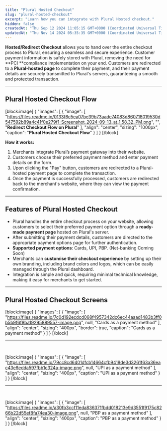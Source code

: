 ```yaml
---
title: "Plural Hosted Checkout"
slug: "plural-hosted-checkout"
excerpt: "Learn how you can integrate with Plural Hosted checkout."
hidden: false
createdAt: "Thu Sep 12 2024 11:05:15 GMT+0000 (Coordinated Universal Time)"
updatedAt: "Thu Nov 14 2024 05:35:35 GMT+0000 (Coordinated Universal Time)"
---
```

**Hosted/Redirect Checkout** allows you to hand over the entire checkout process to Plural, ensuring a seamless and secure experience. Customer payment information is safely stored with Plural, removing the need for **PCI **compliance implementation on your end. Customers are redirected to a **Plural-hosted page** to complete their payment, and their payment details are securely transmitted to Plural's servers, guaranteeing a smooth and protected transaction.

***

## Plural Hosted Checkout Flow

[block:image]
{
  "images": [
    {
      "image": [
        "https://files.readme.io/0133f6c5ea07be39b73aade74083d860718019530d547592b89a4c41f0e279f1-Screenshot_2024-09-13_at_1.58.32_PM.png",
        "",
        "**Redirect Checkout Flow on Plural**"
      ],
      "align": "center",
      "sizing": "1000px",
      "caption": "**Plural Hosted Checkout Flow**"
    }
  ]
}
[/block]


**How it works:**

1. Merchants integrate Plural’s payment gateway into their website.
2. Customers choose their preferred payment method and enter payment details on the form.
3. Upon clicking the "Pay" button, customers are redirected to a Plural-hosted payment page to complete the transaction.
4. Once the payment is successfully processed, customers are redirected back to the merchant's website, where they can view the payment confirmation.

***

## Features of Plural Hosted Checkout

- Plural handles the entire checkout process on your website, allowing customers to select their preferred payment option through a **ready-made payment page** hosted on Plural's server.
- After submitting their payment details, customers are directed to the appropriate payment options page for further authentication.
- **Supported payment options**: Cards, UPI, PBP. (Net-banking Coming Soon)
- Merchants can **customise their checkout experience** by setting up their own branding, including brand colors and logos, which can be easily managed through the Plural dashboard.
- Integration is simple and quick, requiring minimal technical knowledge, making it easy for merchants to get started.

***

## Plural Hosted Checkout Screens

[block:image]
{
  "images": [
    {
      "image": [
        "https://files.readme.io/7c0d192ecdcd068f4957342dc6ec44aaad1483b3ff0b5b9f6f8ba19295889557-image.png",
        null,
        "Cards as a payment method"
      ],
      "align": "center",
      "sizing": "400px",
      "border": true,
      "caption": "Cards as a payment method"
    }
  ]
}
[/block]


***

<br />

[block:image]
{
  "images": [
    {
      "image": [
        "https://files.readme.io/79cc8cd6401dfcb14664cfb9418de3d3261f63a36eac43e6edda597fbb1c324a-image.png",
        null,
        "UPI as a payment method"
      ],
      "align": "center",
      "sizing": "400px",
      "caption": "UPI as a payment method"
    }
  ]
}
[/block]


***

<br />

[block:image]
{
  "images": [
    {
      "image": [
        "https://files.readme.io/a30fb3ccf11eda836371fbdd018213e9d3551f9175c8266b22d55ef8fa74ea30-image.png",
        null,
        "PBP as a payment method"
      ],
      "align": "center",
      "sizing": "400px",
      "caption": "PBP as a payment method"
    }
  ]
}
[/block]
